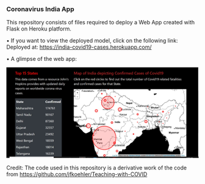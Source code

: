 ### Coronavirus India App

This repository consists of files required to deploy a Web App created with Flask on Heroku platform.

• If you want to view the deployed model, click on the following link:
Deployed at: https://india-covid19-cases.herokuapp.com/

• A glimpse of the web app:


![](app_cover_img.png)


Credit:
The code used in this repository is a derivative work of the code from https://github.com/jfkoehler/Teaching-with-COVID
